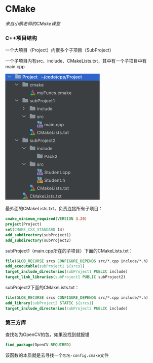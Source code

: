 # CMake

*来自小鹏老师的CMake课堂*

### C++项目结构

一个大项目（Project）内嵌多个子项目（SubProject）

一个子项目内有src、include、CMakeLists.txt，其中有一个子项目中有main.cpp

<img src="Image/C++项目结构.png" alt="C++项目结构" style="zoom:50%;" />

最外面的CMakeLists.txt，负责连接所有子项目：

```cmake
cmake_minimum_required(VERSION 3.20)
project(Project)
set(CMAKE_CXX_STANDARD 14)
add_subdirectory(subProject1)
add_subdirectory(subProject2)
```

subProject1（main.cpp所在的子项目）下面的CMakeLists.txt：

```cmake
file(GLOB_RECURSE srcs CONFIGURE_DEPENDS src/*.cpp include/*.h)
add_executable(subProject1 ${srcs})
target_include_directories(subProject1 PUBLIC include)
target_link_libraries(subProject1 PUBLIC subProject2)
```

subProject2下面的CMakeLists.txt：

```cmake
file(GLOB_RECURSE srcs CONFIGURE_DEPENDS src/*.cpp include/*.h)
add_library(subProject2 STATIC ${srcs})
target_include_directories(subProject2 PUBLIC include)
```

### 第三方库

查找名为OpenCV的包，如果没找到就报错

```cmake
find_package(OpenCV REQUIRED)
```

该函数的本质就是去寻找一个`包名-config.cmake`文件